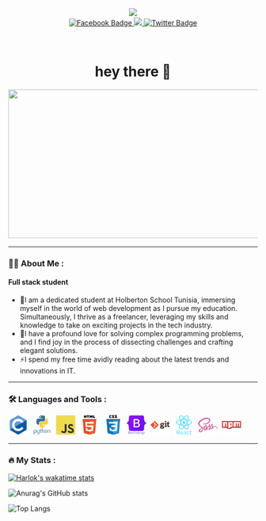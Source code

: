  <div id="header" align="center">
  <img src="https://media.giphy.com/media/v1.Y2lkPTc5MGI3NjExMm55ZDJicDNnazQwM3QwNjdsdTVud3oweWtsbno3NmdpMXBkY3lkZyZlcD12MV9pbnRlcm5hbF9naWZfYnlfaWQmY3Q9Zw/HscDLzkO8EOTmgkhQP/giphy.gif" width="150"/>
</div>

<div id="badges" align="center">
  <a href="https://www.facebook.com/adib.benhadada/">
    <img src="https://img.shields.io/badge/Facebook-blue?style=for-the-badge&logo=Facebook&logoColor=white" alt="Facebook Badge"/>
  </a>
  <a href="https://www.instagram.com/bh_adib/">
    <img src="https://img.shields.io/badge/Instagram-E4405F?style=for-the-badge&logo=instagram&logoColor=white"/>
  </a>
  
  <a href="https://twitter.com/Adib__Bh">
    <img src="https://img.shields.io/badge/Twitter-blue?style=for-the-badge&logo=twitter&logoColor=white" alt="Twitter Badge"/>
  </a>
  
</div>
<br/>
<div align="center">
  <img src="https://komarev.com/ghpvc/?username=Adib-96&style=flat-square&color=blue" alt="" />
</div>
<h1 align="center">
  hey there
 👋
</h1>
<div align="center">
  <img src="https://media.giphy.com/media/dWesBcTLavkZuG35MI/giphy.gif" width="600" height="300"/>
</div>

<hr/>

### :man_technologist: About Me :
#### Full stack student 
- :telescope:I am a dedicated student at Holberton School Tunisia, immersing myself in the world of web development as I pursue my education. Simultaneously, I thrive as a freelancer, leveraging my skills and knowledge to take on exciting projects in the tech industry.
- :seedling:I have a profound love for solving complex programming problems, and I find joy in the process of dissecting challenges and crafting elegant solutions.
- :zap:I spend my free time avidly reading about the latest trends and innovations in IT.
---

### :hammer_and_wrench: Languages and Tools :
<div>
 <img src="https://github.com/devicons/devicon/blob/master/icons/c/c-original.svg" width="40px" height="40px" title="C" alt="C" />&nbsp
 <img src="https://github.com/devicons/devicon/blob/master/icons/python/python-original-wordmark.svg" width="40px" height="40px" title="python" alt="python" />&nbsp
 <img src="https://github.com/devicons/devicon/blob/master/icons/javascript/javascript-original.svg" width="40px" height="40px" title="javascript" alt="javascript" />&nbsp
 <img src="https://github.com/devicons/devicon/blob/master/icons/html5/html5-original-wordmark.svg" width="40px" height="40px" title="HTML5" alt="HTML5" />&nbsp
 <img src="https://github.com/devicons/devicon/blob/master/icons/css3/css3-original-wordmark.svg" width="40px" height="40px" title="CSS" alt="CSS" />&nbsp
 <img src="https://github.com/devicons/devicon/blob/master/icons/bootstrap/bootstrap-original-wordmark.svg" width="40px" height="40px" title="bootstrap" alt="bootstrap" />&nbsp
 <img src="https://github.com/devicons/devicon/blob/master/icons/git/git-original-wordmark.svg" width="40px" height="40px" title="git" alt="git" />&nbsp
 <img src="https://github.com/devicons/devicon/blob/master/icons/react/react-original-wordmark.svg" width="40px" height="40px" title="react" alt="react" />&nbsp
 <img src="https://github.com/devicons/devicon/blob/master/icons/sass/sass-original.svg" width="40px" height="40px" title="sass" alt="sass" />&nbsp
 <img src="https://github.com/devicons/devicon/blob/master/icons/npm/npm-original-wordmark.svg" width="40px" height="40px" title="npm" alt="npm" />&nbsp
</div>

---

### :fire: My Stats :
[![Harlok's wakatime stats](https://github-readme-stats.vercel.app/api/wakatime?username=Adib)](https://github.com/anuraghazra/github-readme-stats)


![Anurag's GitHub stats](https://github-readme-stats.vercel.app/api?username=Adib-96&show_icons=true&theme=tokyonight)


![Top Langs](https://github-readme-stats.vercel.app/api/top-langs/?username=Adib-96&layout=compact)


